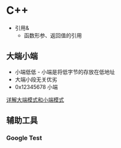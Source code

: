 # C++

- 引用&
    - 函数形参、返回值的引用


## 大端小端

* 小端低低 - 小端是将低字节的存放在低地址
* 大端小段无关优劣
* 0x12345678 小端 


[详解大端模式和小端模式](https://blog.csdn.net/ce123_zhouwei/article/details/6971544)


## 辅助工具

### Google Test
